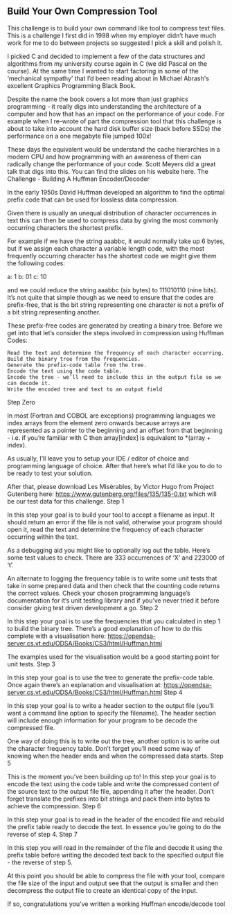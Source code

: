 ## Build Your Own Compression Tool

This challenge is to build your own command like tool to compress text files. This is a challenge I first did in 1998 when my employer didn’t have much work for me to do between projects so suggested I pick a skill and polish it.

I picked C and decided to implement a few of the data structures and algorithms from my university course again in C (we did Pascal on the course). At the same time I wanted to start factoring in some of the ‘mechanical sympathy’ that I’d been reading about in Michael Abrash's excellent Graphics Programming Black Book.

Despite the name the book covers a lot more than just graphics programming - it really digs into understanding the architecture of a computer and how that has an impact on the performance of your code. For example when I re-wrote of part the compression tool that this challenge is about to take into account the hard disk buffer size (back before SSDs) the performance on a one megabyte file jumped 100x!

These days the equivalent would be understand the cache hierarchies in a modern CPU and how programming with an awareness of them can radically change the performance of your code. Scott Meyers did a great talk that digs into this. You can find the slides on his website here.
The Challenge - Building A Huffman Encoder/Decoder

In the early 1950s David Huffman developed an algorithm to find the optimal prefix code that can be used for lossless data compression.

Given there is usually an unequal distribution of character occurrences in text this can then be used to compress data by giving the most commonly occurring characters the shortest prefix.

For example if we have the string aaabbc, it would normally take up 6 bytes, but if we assign each character a variable length code, with the most frequently occurring character has the shortest code we might give them the following codes:

a: 1
b: 01
c: 10

and we could reduce the string aaabbc (six bytes) to 111010110 (nine bits). It’s not quite that simple though as we need to ensure that the codes are prefix-free, that is the bit string representing one character is not a prefix of a bit string representing another.

These prefix-free codes are generated by creating a binary tree. Before we get into that let’s consider the steps involved in compression using Huffman Codes:

    Read the text and determine the frequency of each character occurring.
    Build the binary tree from the frequencies.
    Generate the prefix-code table from the tree.
    Encode the text using the code table.
    Encode the tree - we’ll need to include this in the output file so we can decode it.
    Write the encoded tree and text to an output field

Step Zero

In most (Fortran and COBOL are exceptions) programming languages we index arrays from the element zero onwards because arrays are represented as a pointer to the beginning and an offset from that beginning - i.e. if you’re familiar with C then array[index] is equivalent to *(array + index).

As usually, I’ll leave you to setup your IDE / editor of choice and programming language of choice. After that here’s what I’d like you to do to be ready to test your solution.

After that, please download Les Misérables, by Victor Hugo from Project Gutenberg here: https://www.gutenberg.org/files/135/135-0.txt which will be our test data for this challenge.
Step 1

In this step your goal is to build your tool to accept a filename as input. It should return an error if the file is not valid, otherwise your program should open it, read the text and determine the frequency of each character occurring within the text.

As a debugging aid you might like to optionally log out the table. Here’s some test values to check. There are 333 occurrences of ‘X’ and 223000 of ‘t’.

An alternate to logging the frequency table is to write some unit tests that take in some prepared data and then check that the counting code returns the correct values. Check your chosen programming language’s documentation for it’s unit testing library and if you’ve never tried it before consider giving test driven development a go.
Step 2

In this step your goal is to use the frequencies that you calculated in step 1 to build the binary tree. There’s a good explanation of how to do this complete with a visualisation here: https://opendsa-server.cs.vt.edu/ODSA/Books/CS3/html/Huffman.html

The examples used for the visualisation would be a good starting point for unit tests.
Step 3

In this step your goal is to use the tree to generate the prefix-code table. Once again there’s an explanation and visualisation at: https://opendsa-server.cs.vt.edu/ODSA/Books/CS3/html/Huffman.html
Step 4

In this step your goal is to write a header section to the output file (you’ll want a command line option to specify the filename). The header section will include enough information for your program to be decode the compressed file.

One way of doing this is to write out the tree, another option is to write out the character frequency table. Don’t forget you’ll need some way of knowing when the header ends and when the compressed data starts.
Step 5

This is the moment you’ve been building up to! In this step your goal is to encode the text using the code table and write the compressed content of the source text to the output file file, appending it after the header. Don’t forget translate the prefixes into bit strings and pack them into bytes to achieve the compression.
Step 6

In this step your goal is to read in the header of the encoded file and rebuild the prefix table ready to decode the text. In essence you’re going to do the reverse of step 4.
Step 7

In this step you will read in the remainder of the file and decode it using the prefix table before writing the decoded text back to the specified output file - the reverse of step 5.

At this point you should be able to compress the file with your tool, compare the file size of the input and output see that the output is smaller and then decompress the output file to create an identical copy of the input.

If so, congratulations you’ve written a working Huffman encode/decode tool
